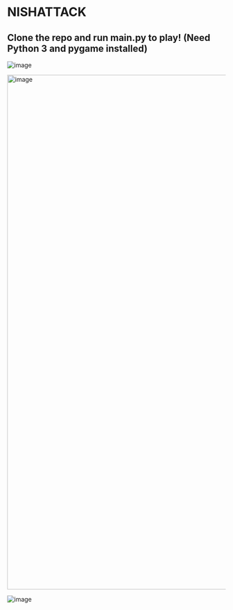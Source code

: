 # NISHATTACK
**Clone the repo and run main.py to play! (Need Python 3 and pygame installed)**
---
![image](https://github.com/ctaphal/nishattack/assets/67525176/6ab58cdd-79ce-4aaa-adea-2423745f054a)

<img width="1188" alt="image" src="https://github.com/ctaphal/nishattack/assets/67525176/242e6eb9-610c-4744-a035-82b30e4ea84e">

![image](https://github.com/ctaphal/nishattack/assets/67525176/f5824a61-01b3-4cfd-971b-187457c3e7ee)
